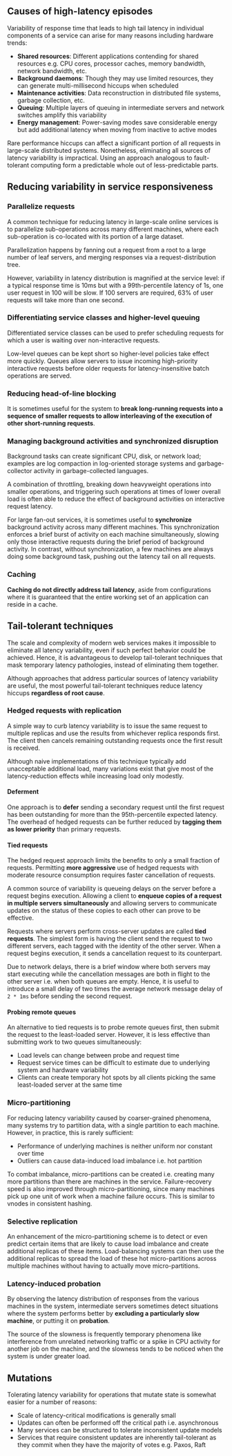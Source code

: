 ## Causes of high-latency episodes

Variability of response time that leads to high tail latency in individual components of a service can arise for many reasons including hardware trends:

- **Shared resources**: Different applications contending for shared resources e.g. CPU cores, processor caches, memory bandwidth, network bandwidth, etc.
- **Background daemons**: Though they may use limited resources, they can generate multi-millisecond hiccups when scheduled
- **Maintenance activities**: Data reconstruction in distributed file systems, garbage collection, etc.
- **Queuing**: Multiple layers of queuing in intermediate servers and network switches amplify this variability
- **Energy management**: Power-saving modes save considerable energy but add additional latency when moving from inactive to active modes

Rare performance hiccups can affect a significant portion of all requests in large-scale distributed systems. Nonetheless, eliminating all sources of latency variability is impractical. Using an approach analogous to fault-tolerant computing form a predictable whole out of less-predictable parts.

## Reducing variability in service responsiveness

### Parallelize requests

A common technique for reducing latency in large-scale online services is to parallelize sub-operations across many different machines, where each sub-operation is co-located with its portion of a large dataset.

Parallelization happens by fanning out a request from a root to a large number of leaf servers, and merging responses via a request-distribution tree.

However, variability in latency distribution is magnified at the service level: if a typical response time is 10ms but with a 99th-percentile latency of 1s, one user request in 100 will be slow. If 100 servers are required, 63% of user requests will take more than one second.

### Differentiating service classes and higher-level queuing

Differentiated service classes can be used to prefer scheduling requests for which a user is waiting over non-interactive requests.

Low-level queues can be kept short so higher-level policies take effect more quickly. Queues allow servers to issue incoming high-priority interactive requests before older requests for latency-insensitive batch operations are served.

### Reducing head-of-line blocking

It is sometimes useful for the system to **break long-running requests into a sequence of smaller requests to allow interleaving of the execution of other short-running requests**.

### Managing background activities and synchronized disruption

Background tasks can create significant CPU, disk, or network load; examples are log compaction in log-oriented storage systems and garbage-collector activity in garbage-collected languages.

A combination of throttling, breaking down heavyweight operations into smaller operations, and triggering such operations at times of lower overall load is often able to reduce the effect of background activities on interactive request latency.

For large fan-out services, it is sometimes useful to **synchronize** background activity across many different machines. This synchronization enforces a brief burst of activity on each machine simultaneously, slowing only those interactive requests during the brief period of background activity. In contrast, without synchronization, a few machines are always doing some background task, pushing out the latency tail on all requests.

### Caching

**Caching do not directly address tail latency**, aside from configurations where it is guaranteed that the entire working set of an application can reside in a cache.

## Tail-tolerant techniques

The scale and complexity of modern web services makes it impossible to eliminate all latency variability, even if such perfect behavior could be achieved. Hence, it is advantageous to develop tail-tolerant techniques that mask temporary latency pathologies, instead of eliminating them together.

Although approaches that address particular sources of latency variability are useful, the most powerful tail-tolerant techniques reduce latency hiccups **regardless of root cause**.

### Hedged requests with replication

A simple way to curb latency variability is to issue the same request to multiple replicas and use the results from whichever replica responds first. The client then cancels remaining outstanding requests once the first result is received.

Although naive implementations of this technique typically add unacceptable additional load, many variations exist that give most of the latency-reduction effects while increasing load only modestly.

#### Deferment

One approach is to **defer** sending a secondary request until the first request has been outstanding for more than the 95th-percentile expected latency. The overhead of hedged requests can be further reduced by **tagging them as lower priority** than primary requests.

#### Tied requests

The hedged request approach limits the benefits to only a small fraction of requests. Permitting **more aggressive** use of hedged requests with moderate resource consumption requires faster cancellation of requests.

A common source of variability is queueing delays on the server before a request begins execution. Allowing a client to **enqueue copies of a request in multiple servers simultaneously** and allowing servers to communicate updates on the status of these copies to each other can prove to be effective.

Requests where servers perform cross-server updates are called **tied requests**. The simplest form is having the client send the request to two different servers, each tagged with the identity of the other server. When a request begins execution, it sends a cancellation request to its counterpart.

Due to network delays, there is a brief window where both servers may start executing while the cancellation messages are both in flight to the other server i.e. when both queues are empty. Hence, it is useful to introduce a small delay of two times the average network message delay of `2 * 1ms` before sending the second request.

#### Probing remote queues

An alternative to tied requests is to probe remote queues first, then submit the request to the least-loaded server. However, it is less effective than submitting work to two queues simultaneously:

- Load levels can change between probe and request time
- Request service times can be difficult to estimate due to underlying system and hardware variability
- Clients can create temporary hot spots by all clients picking the same least-loaded server at the same time

### Micro-partitioning

For reducing latency variability caused by coarser-grained phenomena, many systems try to partition data, with a single partition to each machine. However, in practice, this is rarely sufficient:

- Performance of underlying machines is neither uniform nor constant over time
- Outliers can cause data-induced load imbalance i.e. hot partition

To combat imbalance, micro-partitions can be created i.e. creating many more partitions than there are machines in the service. Failure-recovery speed is also improved through micro-partitioning, since many machines pick up one unit of work when a machine failure occurs. This is similar to vnodes in consistent hashing.

### Selective replication

An enhancement of the micro-partitioning scheme is to detect or even predict certain items that are likely to cause load imbalance and create additional replicas of these items. Load-balancing systems can then use the additional replicas to spread the load of these hot micro-partitions across multiple machines without having to actually move micro-partitions.

### Latency-induced probation

By observing the latency distribution of responses from the various machines in the system, intermediate servers sometimes detect situations where the system performs better by **excluding a particularly slow machine**, or putting it on **probation**.

The source of the slowness is frequently temporary phenomena like interference from unrelated networking traffic or a spike in CPU activity for another job on the machine, and the slowness tends to be noticed when the system is under greater load.

## Mutations

Tolerating latency variability for operations that mutate state is somewhat easier for a number of reasons:

- Scale of latency-critical modifications is generally small
- Updates can often be performed off the critical path i.e. asynchronous
- Many services can be structured to tolerate inconsistent update models
- Services that require consistent updates are inherently tail-tolerant as they commit when they have the majority of votes e.g. Paxos, Raft
